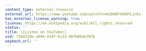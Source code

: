 ```yaml
---
content_type: external-resource
external_url: https://www.youtube.com/watch?v=Hi6H8FtK68YLinks
has_external_license_warning: true
license: https://en.wikipedia.org/wiki/All_rights_reserved
status: ''
title: \[Listen on YouTube\]
uid: 726d310e-a094-41df-bc23-d8fb86da787b
wayback_url: ''
---
```

